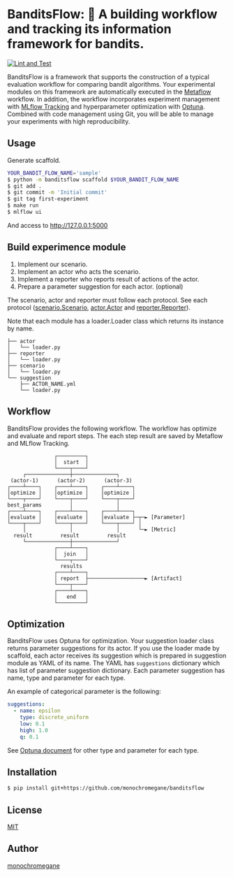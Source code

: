 # BanditsFlow: :slot_machine: A building workflow and tracking its information framework for bandits.

[![Lint and Test](https://github.com/monochromegane/banditsflow/actions/workflows/ci.yml/badge.svg)](https://github.com/monochromegane/banditsflow/actions/workflows/ci.yml)

BanditsFlow is a framework that supports the construction of a typical evaluation workflow for comparing bandit algorithms.
Your experimental modules on this framework are automatically executed in the [Metaflow](https://metaflow.org/) workflow.
In addition, the workflow incorporates experiment management with [MLflow Tracking](https://mlflow.org/docs/latest/tracking.html) and hyperparameter optimization with [Optuna](https://optuna.org/).
Combined with code management using Git, you will be able to manage your experiments with high reproducibility.

## Usage

Generate scaffold.

```sh
YOUR_BANDIT_FLOW_NAME='sample'
$ python -m banditsflow scaffold $YOUR_BANDIT_FLOW_NAME
$ git add .
$ git commit -m 'Initial commit'
$ git tag first-experiment
$ make run
$ mlflow ui
```

And access to http://127.0.0.1:5000



## Build experimence module

1. Implement our scenario.
1. Implement an actor who acts the scenario.
1. Implement a reporter who reports result of actions of the actor.
1. Prepare a parameter suggestion for each actor. (optional)

The scenario, actor and reporter must follow each protocol.
See each protocol ([scenario.Scenario](https://github.com/monochromegane/banditsflow/blob/main/banditsflow/scenario.py), [actor.Actor](https://github.com/monochromegane/banditsflow/blob/main/banditsflow/actor.py) and [reporter.Reporter](https://github.com/monochromegane/banditsflow/blob/main/banditsflow/reporter.py)).

Note that each module has a loader.Loader class which returns its instance by name.

```
├── actor
│   └── loader.py
├── reporter
│   └── loader.py
├── scenario
│   └── loader.py
└── suggestion
    ├── ACTOR_NAME.yml
    └── loader.py
```

## Workflow

BanditsFlow provides the following workflow.
The workflow has optimize and evaluate and report steps.
The each step result are saved by Metaflow and MLflow Tracking.

```
               ┌─────────┐
               │  start  │
               └────┬────┘
     ┌──────────────┼──────────────┐
 (actor-1)      (actor-2)      (actor-3)
┌────┴────┐    ┌────┴────┐    ┌────┴────┐
│optimize │    │optimize │    │optimize │
└────┬────┘    └────┬────┘    └────┬────┘
best_params         │              │
┌────┴────┐    ┌────┴────┐    ┌────┴────┐
│evaluate │    │evaluate │    │evaluate ├─┬─► [Parameter]
└────┬────┘    └────┬────┘    └────┬────┘ │
     │              │              │      └─► [Metric]
  result         result         result
     └──────────────┼──────────────┘
               ┌────┴────┐
               │  join   │
               └────┬────┘
                 results
               ┌────┴────┐
               │ report  ├──────────────────► [Artifact]
               └────┬────┘
               ┌────┴────┐
               │   end   │
               └─────────┘
```

## Optimization

BanditsFlow uses Optuna for optimization.
Your suggestion loader class returns parameter suggestions for its actor.
If you use the loader made by scaffold, each actor receives its suggestion which is prepared in suggestion module as YAML of its name.
The YAML has `suggestions` dictionary which has list of parameter suggestion dictionary.
Each parameter suggestion has name, type and parameter for each type.

An example of categorical parameter is the following:

```yml
suggestions:
  - name: epsilon
    type: discrete_uniform
    low: 0.1
    high: 1.0
    q: 0.1
```

See [Optuna document](https://optuna.readthedocs.io/en/stable/reference/generated/optuna.trial.Trial.html) for other type and parameter for each type.

## Installation

```sh
$ pip install git+https://github.com/monochromegane/banditsflow
```

## License

[MIT](https://github.com/monochromegane/banditsflow/blob/master/LICENSE)

## Author

[monochromegane](https://github.com/monochromegane)
